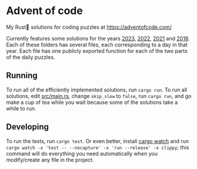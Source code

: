 # Advent of code
My Rust🦀 solutions for coding puzzles at https://adventofcode.com/

Currently features some solutions for the years [2023](src/year_2023), [2022](src/year_2022), [2021](src/year_2021) and [2018](src/year_2018). Each of these folders has several files, each corresponding to a day in that year. Each file has one publicly exported function for each of the two parts of the daily puzzles.

## Running

To run all of the efficiently implemented solutions, run `cargo run`. To run all solutions, edit [src/main.rs](src/main.rs), change `skip_slow` to `false`, run `cargo run`, and go make a cup of tea while you wait because some of the solutions take a while to run.

## Developing

To run the tests, run `cargo test`. Or even better, install [cargo watch](https://crates.io/crates/cargo-watch) and run `cargo watch -x 'test -- --nocapture' -x 'run --release' -x clippy`; this command will do everything you need automatically when you modify/create any file in the project.